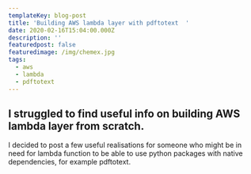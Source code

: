 ```yaml
---
templateKey: blog-post
title: 'Building AWS lambda layer with pdftotext  '
date: 2020-02-16T15:04:00.000Z
description: ''
featuredpost: false
featuredimage: /img/chemex.jpg
tags:
  - aws
  - lambda
  - pdftotext
---
```

## I struggled to find useful info on building AWS lambda layer from scratch. 

I decided to post a few useful realisations for someone who might be in need for lambda function to be able to use python packages with native dependencies, for example pdftotext.